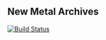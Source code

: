 ## New Metal Archives
[![Build Status](https://travis-ci.org/muniz95/new-metal-archives.svg)](https://travis-ci.org/muniz95/new-metal-archives)